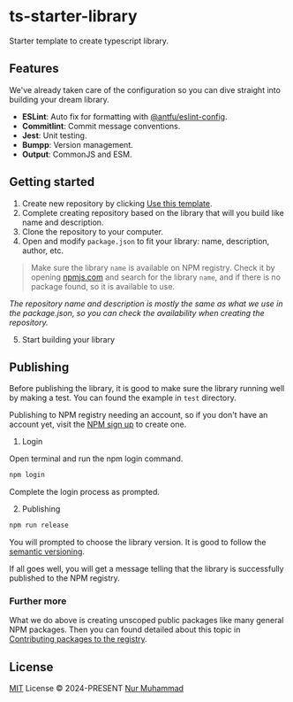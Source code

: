 # ts-starter-library

Starter template to create typescript library.

## Features

We've already taken care of the configuration so you can dive straight into building your dream library.

- **ESLint**: Auto fix for formatting with [@antfu/eslint-config](https://github.com/antfu/eslint-config).
- **Commitlint**: Commit message conventions.
- **Jest**: Unit testing.
- **Bumpp**: Version management.
- **Output**: CommonJS and ESM.

## Getting started

1. Create new repository by clicking [Use this template](https://github.com/new?template_name=ts-starter-library&template_owner=ngekoding).
2. Complete creating repository based on the library that will you build like name and description.
3. Clone the repository to your computer.
4. Open and modify `package.json` to fit your library: name, description, author, etc.
> Make sure the library `name` is available on NPM registry. Check it by opening [npmjs.com](https://npmjs.com) and search for the library `name`, and if there is no package found, so it is available to use.

_The repository name and description is mostly the same as what we use in the package.json, so you can check the availability when creating the repository._

5. Start building your library

## Publishing

Before publishing the library, it is good to make sure the library running well by making a test. You can found the example in `test` directory.

Publishing to NPM registry needing an account, so if you don't have an account yet, visit the [NPM sign up](https://www.npmjs.com/signup) to create one.

1. Login

Open terminal and run the npm login command.

```sh
npm login
```

Complete the login process as prompted.

2. Publishing

```sh
npm run release
```

You will prompted to choose the library version. It is good to follow the [semantic versioning](https://docs.npmjs.com/about-semantic-versioning).

If all goes well, you will get a message telling that the library is successfully published to the NPM registry.

### Further more

What we do above is creating unscoped public packages like many general NPM packages. Then you can found detailed about this topic in [Contributing packages to the registry](https://docs.npmjs.com/packages-and-modules/contributing-packages-to-the-registry).

## License

[MIT](./LICENSE) License © 2024-PRESENT [Nur Muhammad](https://github.com/ngekoding)
